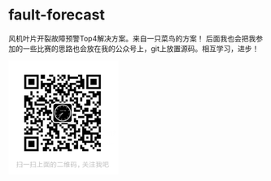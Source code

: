 # fault-forecast
风机叶片开裂故障预警Top4解决方案。来自一只菜鸟的方案！
后面我也会把我参加的一些比赛的思路也会放在我的公众号上，git上放置源码。相互学习，进步！


![Image text](https://github.com/whoami-zy/MyBlog/blob/master/whoamiBlog/%E5%85%AC%E4%BC%97%E5%8F%B71.png)
